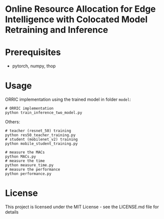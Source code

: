 # Online Resource Allocation for Edge Intelligence with Colocated Model Retraining and Inference
# Prerequisites
- pytorch, numpy, thop
# Usage

ORRIC implementation using the trained model in folder `model`:
```
# ORRIC implementation
python train_inference_two_model.py 
```

Others:
```
# teacher (resnet_50) training
python res50_teacher_training.py
# student (mobilenet_v2) training
python mobile_student_training.py

# measure the MACs
python MACs.py
# measure the time
python measure_time.py
# measure the performance
python performance.py
```

# License
This project is licensed under the MIT License - see the LICENSE.md file for details
